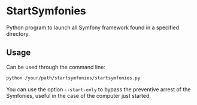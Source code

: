 # StartSymfonies

Python program to launch all Symfony framework found in a specified directory.

## Usage

Can be used through the command line:
``` bash
python /your/path/startsymfonies/startsymfonies.py
```

You can use the option `--start-only` to bypass the preventive arrest of the
Symfonies, useful in the case of the computer just started.
